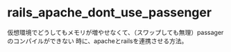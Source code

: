# rails_apache_dont_use_passenger

仮想環境でどうしてもメモリが増やせなくて、（スワップしても無理）passagerのコンパイルができない
時に、apacheとrailsを連携させる方法。
